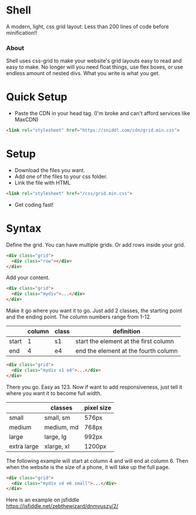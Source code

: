 # Shell
A modern, light, css grid layout. Less than 200 lines of code before minification!!

### About
Shell uses css-grid to make your website's grid layouts easy to read and easy to make. No longer will you need float things, use flex boxes, or use endless amount of nested divs. What you write is what you get.

# Quick Setup
- Paste the CDN in your head tag. (I'm broke and can't afford services like MaxCDN)
```html
<link rel="stylesheet" href="https://sniddl.com/cdn/grid.min.css">
```

# Setup
- Download the files you want.
- Add one of the files to your css folder.
- Link the file with HTML
```html
<link rel="stylesheet" href="/css/grid.min.css">
```
- Get coding fast!

# Syntax
Define the grid. You can have multiple grids. Or add rows inside your grid.
```html
<div class="grid">
  <div class="row"></div>
</div>
```

Add your content.
```html
<div class="grid">
  <div class="mydiv">...</div>
</div>
```

Make it go where you want it to go. Just add 2 classes, the starting point and the ending point.
The column numbers range from 1-12.

||column|class|definition|
|---|---|---|---|
|start|1|s1|start the element at the first column
|end|4|e4|end the element at the fourth column

```html
<div class="grid">
  <div class="mydiv s1 e4">...</div>
</div>
```

There you go. Easy as 123. 
Now if want to add responsiveness, just tell it where you want it to become full width.

||classes|pixel size|
|---|---|---|
|small|small, sm|576px|
|medium|medium, md|768px|
|large|large, lg|992px|
|extra large|xlarge, xl| 1200px|

The following example will start at column 4 and will end at column 6. Then when the website is the size of a phone, it will take up the full page.
```html
<div class="grid">
  <div class="mydiv s4 e6 small">...</div>
</div>
```

Here is an example on jsfiddle
https://jsfiddle.net/zebthewizard/dnmvuszy/2/
